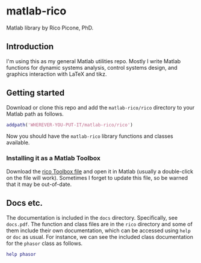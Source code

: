 # matlab-rico

Matlab library by Rico Picone, PhD.

## Introduction

I'm using this as my general Matlab utilities repo. Mostly I write Matlab functions for dynamic systems analysis, control systems design, and graphics interaction with LaTeX and tikz.

## Getting started

Download or clone this repo and add the `matlab-rico/rico` directory to your Matlab path as follows.

```matlab
addpath('WHEREVER-YOU-PUT-IT/matlab-rico/rico')
```

Now you should have the `matlab-rico` library functions and classes available.

### Installing it as a Matlab Toolbox

Download the [rico Toolbox file](https://github.com/ricopicone/matlab-rico/raw/master/rico.mltbx) and open it in Matlab (usually a double-click on the file will work). Sometimes I forget to update this file, so be warned that it may be out-of-date.

## Docs etc.

The documentation is included in the `docs` directory. Specifically, see `docs.pdf`. The function and class files are in the `rico` directory and some of them include their own documentation, which can be accessed using `help` or `doc` as usual. For instance, we can see the included class documentation for the `phasor` class as follows.

```matlab
help phasor
```
